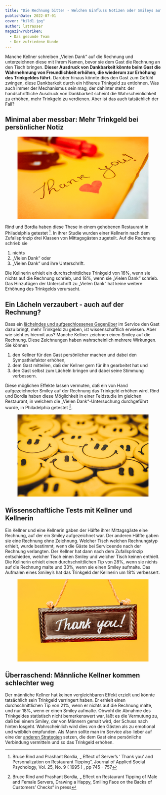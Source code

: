 ```yaml
---
title: "Die Rechnung bitte! - Welchen Einfluss Notizen oder Smileys auf die Trinkgeldbereitschaft des Gastes haben"
publishDate: 2022-07-01
cover: "bild1.jpg"
author: lstrasser
magazin/rubriken:
  - Das gesunde Team
  - Der zufriedene Kunde
---
```


Manche Kellner schreiben „Vielen Dank“ auf die Rechnung und unterzeichnen diese
mit Ihrem Namen, bevor sie dem Gast die Rechnung an den Tisch bringen. **Dieser
Ausdruck von Dankbarkeit könnte beim Gast die Wahrnehmung von Freundlichkeit
erhöhen, die wiederum zur Erhöhung des Trinkgeldes führt.** Darüber hinaus könnte
dies den Gast zum Gefühl zwingen, diese Dankbarkeit durch ein höheres Trinkgeld
zu entlohnen. Was auch immer der Mechanismus sein mag, der dahinter steht: der
handschriftliche Ausdruck von Dankbarkeit scheint die Wahrscheinlichkeit zu
erhöhen, mehr Trinkgeld zu verdienen. Aber ist das auch tatsächlich der Fall?

## Minimal aber messbar: Mehr Trinkgeld bei persönlicher Notiz

<figure caption="" class="float right">
<img src="bild2.jpg" />
</figure>

Rind und Bordia haben diese These in einem gehobenen Restaurant in Philadelphia
getestet [^1]. In ihrer Studie wurden einer Kellnerin nach dem Zufallsprinzip
drei Klassen von Mittagsgästen zugeteilt. Auf die Rechnung schrieb sie

1. nichts
2. „Vielen Dank“ oder
3. „Vielen Dank“ und ihre Unterschrift.

Die Kellnerin erhielt ein durchschnittliches Trinkgeld von 16%, wenn sie nichts
auf die Rechnung schrieb, und 18%, wenn sie „Vielen Dank“ schrieb. Das
Hinzufügen der Unterschrift zu „Vielen Dank“ hat keine weitere Erhöhung des
Trinkgelds verursacht.

## Ein Lächeln verzaubert - auch auf der Rechnung?

Dass ein [lächelndes und aufgeschlossenes Gegenüber](../tipps_for_tips_3/) im
Service den Gast dazu bringt, mehr Trinkgeld zu geben, ist wissenschaftlich
erwiesen. Aber wie sieht es hiermit aus? Manche Kellner zeichnen einen Smiley
auf die Rechnung. Diese Zeichnungen haben wahrscheinlich mehrere Wirkungen. Sie
können

1. den Kellner für den Gast persönlicher machen
   und dabei den Sympathiefaktor erhöhen,
2. dem Gast mitteilen, daß der Kellner gern für ihn gearbeitet hat und
3. den Gast selbst zum Lächeln bringen und dabei seine Stimmung verbessern.

Diese möglichen Effekte lassen vermuten, daß ein von Hand aufgezeichneter Smiley
auf der Rechnung das Trinkgeld erhöhen wird. Rind und Bordia haben diese
Möglichkeit in einer Feldstudie im gleichen Restaurant, in welchem die „Vielen
Dank“-Untersuchung durchgeführt wurde, in Philadelphia getestet [^2].

<figure caption="">
<img src="bild4.jpg" />
</figure>

## Wissenschaftliche Tests mit Kellner und Kellnerin

Ein Kellner und eine Kellnerin gaben der Hälfte ihrer Mittagsgäste eine
Rechnung, auf der ein Smiley aufgezeichnet war. Der anderen Hälfte gaben sie
eine Rechnung ohne Zeichnung. Welcher Tisch welchen Rechnungstyp erhielt, wurde
bestimmt, wenn die Gäste bei Serviceende nach der Rechnung verlangten. Der
Kellner hat dann nach dem Zufallsprinzip entschieden, welcher Tisch einen Smiley
und welcher Tisch keinen enthielt. Die Kellnerin erhielt einen
durchschnittlichen Tip von 28%, wenn sie nichts auf die Rechnung malte und 33%,
wenn sie einen Smiley aufmalte. Das Aufmalen eines Smiley’s hat das Trinkgeld
der Kellnerin um 18% verbessert.

<figure caption="" class="float right">
<img src="bild3.jpg" />
</figure>

## Überraschend: Männliche Kellner kommen schlechter weg

Der männliche Kellner hat keinen vergleichbaren Effekt erzielt und könnte
tatsächlich sein Trinkgeld verringert haben. Er erhielt einen durchschnittlichen
Tip von 21%, wenn er nichts auf die Rechnung malte, und nur 18%, wenn er einen
Smiley aufmalte. Obwohl die Abnahme des Trinkgeldes statistisch nicht
bemerkenswert war, läßt es die Vermutung zu, daß bei einem Smiley, der von
Männern gemalt wird, der Schuss nach hinten losgeht. Wahrscheinlich wird dies
von den Gästen als zu emotional und weiblich empfunden. Als Mann sollte man im
Service also lieber auf eine der [anderen Strategien](../tipps_for_tips_1/)
setzen, die dem Gast eine persönliche Verbindung vermitteln und
so das Trinkgeld erhöhen.

[^1]: Bruce Rind and Prashant Bordia, „ Effect of Server’s ‘ Thank you’ and Personalization on Restaurant Tipping“, Journal of Applied Social Psychology, Vol. 25, No. 9 ( 1995 ) , pp 745 - 757
[^2]:
    Bruce Rind and Prashant Bordia, „ Effect on Restaurant Tipping of Male and Female Servers,
    Drawing a Happy, Smiling Face on the Backs of Customers’ Checks“ in press
